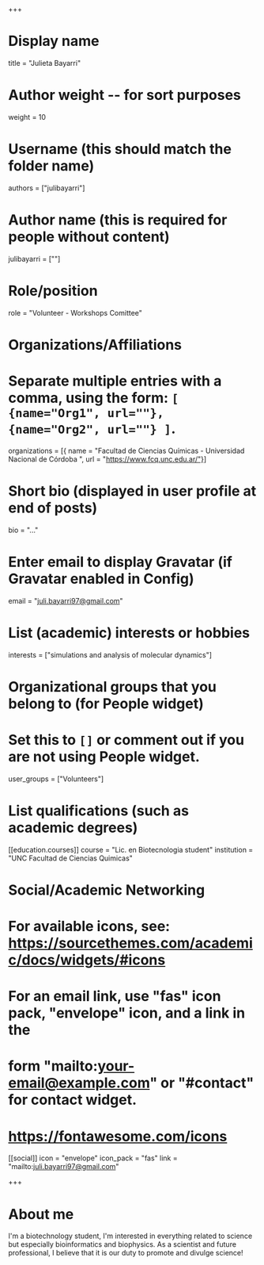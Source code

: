 +++
# Display name
title = "Julieta Bayarri"

# Author weight -- for sort purposes
weight = 10

# Username (this should match the folder name)
authors = ["julibayarri"]

# Author name (this is required for people without content)
julibayarri = [""]

# Role/position
role = "Volunteer - Workshops Comittee"

# Organizations/Affiliations
#   Separate multiple entries with a comma, using the form: `[ {name="Org1", url=""}, {name="Org2", url=""} ]`.
organizations = [{ name = "Facultad de Ciencias Químicas - Universidad Nacional de Córdoba ", url = "https://www.fcq.unc.edu.ar/"}]

# Short bio (displayed in user profile at end of posts)
bio = "..."

# Enter email to display Gravatar (if Gravatar enabled in Config)
email = "juli.bayarri97@gmail.com"

# List (academic) interests or hobbies
interests = ["simulations and analysis of molecular dynamics"]

# Organizational groups that you belong to (for People widget)
#   Set this to `[]` or comment out if you are not using People widget.
user_groups = ["Volunteers"]

# List qualifications (such as academic degrees)
[[education.courses]]
course = "Lic. en Biotecnologia student"
institution = "UNC Facultad de Ciencias Quimicas"

# Social/Academic Networking
# For available icons, see: https://sourcethemes.com/academic/docs/widgets/#icons
#   For an email link, use "fas" icon pack, "envelope" icon, and a link in the
#   form "mailto:your-email@example.com" or "#contact" for contact widget.
#   https://fontawesome.com/icons

[[social]]
  icon = "envelope"
  icon_pack = "fas"
  link = "mailto:juli.bayarri97@gmail.com"

+++

# About me 
I'm a biotechnology student, I'm interested in everything related to science but especially bioinformatics and biophysics. As a scientist and future professional, I believe that it is our duty to promote and divulge science!
